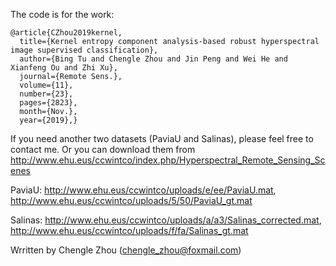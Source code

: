 The code is for the work:

```
@article{CZhou2019kernel,
  title={Kernel entropy component analysis-based robust hyperspectral image supervised classification},
  author={Bing Tu and Chengle Zhou and Jin Peng and Wei He and Xianfeng Ou and Zhi Xu},
  journal={Remote Sens.},
  volume={11},
  number={23},
  pages={2823},
  month={Nov.},
  year={2019},}
```

If you need another two datasets (PaviaU and Salinas), please feel free to contact me. Or you can download them from http://www.ehu.eus/ccwintco/index.php/Hyperspectral_Remote_Sensing_Scenes

PaviaU: http://www.ehu.eus/ccwintco/uploads/e/ee/PaviaU.mat, http://www.ehu.eus/ccwintco/uploads/5/50/PaviaU_gt.mat

Salinas: http://www.ehu.eus/ccwintco/uploads/a/a3/Salinas_corrected.mat, http://www.ehu.eus/ccwintco/uploads/f/fa/Salinas_gt.mat

Wrritten by Chengle Zhou (chengle_zhou@foxmail.com)
